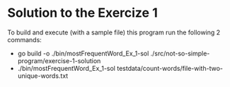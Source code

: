 # Solution to the Exercize 1

To build and execute (with a sample file) this program run the following 2 commands:

- go build -o ./bin/mostFrequentWord_Ex_1-sol ./src/not-so-simple-program/exercise-1-solution
- ./bin/mostFrequentWord_Ex_1-sol testdata/count-words/file-with-two-unique-words.txt
